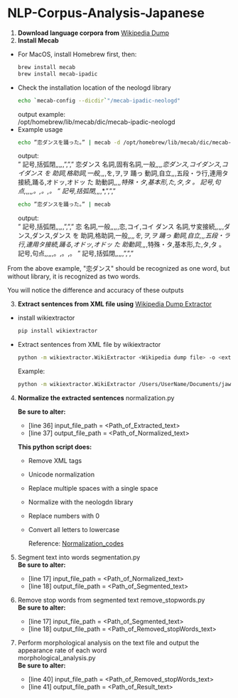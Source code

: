 # NLP-Corpus-Analysis-Japanese

1. **Download language corpora from** [Wikipedia Dump](https://dumps.wikimedia.org/jawiki/)
2. **Install Mecab**
- For MacOS, install Homebrew first, then:
   ```bash
   brew install mecab
   brew install mecab-ipadic
   ```
- Check the installation location of the neologd library
  ```bash
  echo `mecab-config --dicdir`"/mecab-ipadic-neologd"
  ```
  output example:  
  /opt/homebrew/lib/mecab/dic/mecab-ipadic-neologd  
- Example usage
  ```bash
  echo ”恋ダンスを踊った。” | mecab -d /opt/homebrew/lib/mecab/dic/mecab-ipadic-neologd
  ```
  output:  
    ”	記号,括弧閉,*,*,*,*,”,”,”
    恋ダンス	名詞,固有名詞,一般,*,*,*,恋ダンス,コイダンス,コイダンス
    を	助詞,格助詞,一般,*,*,*,を,ヲ,ヲ
    踊っ	動詞,自立,*,*,五段・ラ行,連用タ接続,踊る,オドッ,オドッ
    た	助動詞,*,*,*,特殊・タ,基本形,た,タ,タ
    。	記号,句点,*,*,*,*,。,。,。
    ”	記号,括弧閉,*,*,*,*,”,”,” 
  ```bash
  echo ”恋ダンスを踊った。” | mecab
  ```
  output:  
    ”	記号,括弧閉,*,*,*,*,”,”,”
    恋	名詞,一般,*,*,*,*,恋,コイ,コイ
    ダンス	名詞,サ変接続,*,*,*,*,ダンス,ダンス,ダンス
    を	助詞,格助詞,一般,*,*,*,を,ヲ,ヲ
    踊っ	動詞,自立,*,*,五段・ラ行,連用タ接続,踊る,オドッ,オドッ
    た	助動詞,*,*,*,特殊・タ,基本形,た,タ,タ
    。	記号,句点,*,*,*,*,。,。,。
    ”	記号,括弧閉,*,*,*,*,”,”,”

From the above example, "恋ダンス" should be recognized as one word, but without library, it is recognized as two words.
  
 You will notice the difference and accuracy of these outputs  

3. **Extract sentences from XML file using** 
[Wikipedia Dump Extractor](https://github.com/attardi/wikiextractor)
  - install wikiextractor
    ```bash
    pip install wikiextractor
    ```

  - Extract sentences from XML file by wikiextractor
    ```bash
    python -m wikiextractor.WikiExtractor <Wikipedia dump file> -o <extracted template file>
    ```
    Example: 
    ```bash
    python -m wikiextractor.WikiExtractor /Users/UserName/Documents/jawiki-20240220-pages-articles-multistream.xml -o extracted_sentences
    ```

4. **Normalize the extracted sentences**
    normalization.py  

    **Be sure to alter:**
    - [line 36] input_file_path = <Path_of_Extracted_text>
    - [line 37] output_file_path = <Path_of_Normalized_text>
  
    **This python script does:** 
    - Remove XML tags
    - Unicode normalization
    - Replace multiple spaces with a single space
    - Normalize with the neologdn library
    - Replace numbers with 0
    - Convert all letters to lowercase

        Reference:
        [Normalization_codes](https://github.com/Hironsan/natural-language-preprocessings/blob/master/preprocessings/ja/normalization.py)

5. Segment text into words
  segmentation.py  
    **Be sure to alter:**
    - [line 17] input_file_path = <Path_of_Normalized_text>
    - [line 18] output_file_path = <Path_of_Segmented_text>

6. Remove stop words from segmented text
remove_stopwords.py  
    **Be sure to alter:**
    - [line 17] input_file_path = <Path_of_Segmented_text>
    - [line 18] output_file_path = <Path_of_Removed_stopWords_text>


7. Perform morphological analysis on the text file and output the appearance rate of each word  
morphological_analysis.py  
    **Be sure to alter:**
    - [line 40] input_file_path = <Path_of_Removed_stopWords_text>
    - [line 41] output_file_path = <Path_of_Result_text>
